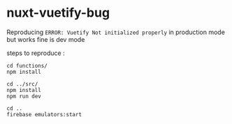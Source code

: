 # nuxt-vuetify-bug
Reproducing `ERROR: Vuetify Not initialized properly` in production mode but works fine is dev mode

steps to reproduce : 
```
cd functions/
npm install

cd ../src/
npm install 
npm run dev

cd ..
firebase emulators:start
```

